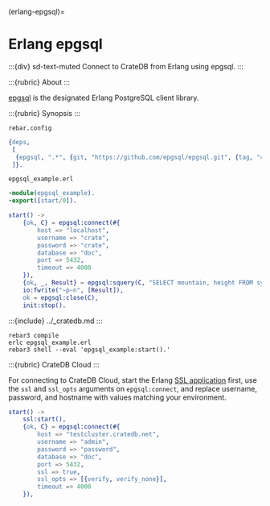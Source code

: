 (erlang-epgsql)=

# Erlang epgsql

:::{div} sd-text-muted
Connect to CrateDB from Erlang using epgsql.
:::

:::{rubric} About
:::

[epgsql] is the designated Erlang PostgreSQL client library. 

:::{rubric} Synopsis
:::

`rebar.config`
```erlang
{deps,
 [
  {epgsql, ".*", {git, "https://github.com/epgsql/epgsql.git", {tag, "4.8.0"}}}
 ]}.
```
`epgsql_example.erl`
```erlang
-module(epgsql_example).
-export([start/0]).

start() ->
    {ok, C} = epgsql:connect(#{
        host => "localhost",
        username => "crate",
        password => "crate",
        database => "doc",
        port => 5432,
        timeout => 4000
    }),
    {ok, _, Result} = epgsql:squery(C, "SELECT mountain, height FROM sys.summits ORDER BY height DESC LIMIT 3"),
    io:fwrite("~p~n", [Result]),
    ok = epgsql:close(C),
    init:stop().
```

:::{include} ../_cratedb.md
:::
```shell
rebar3 compile
erlc epgsql_example.erl
rebar3 shell --eval 'epgsql_example:start().'
```

:::{rubric} CrateDB Cloud
:::

For connecting to CrateDB Cloud, start the Erlang [SSL application] first,
use the `ssl` and `ssl_opts` arguments on `epgsql:connect`, and
replace username, password, and hostname with values matching
your environment.
```erlang
start() ->
    ssl:start(),
    {ok, C} = epgsql:connect(#{
        host => "testcluster.cratedb.net",
        username => "admin",
        password => "password",
        database => "doc",
        port => 5432,
        ssl => true,
        ssl_opts => [{verify, verify_none}],
        timeout => 4000
    }),
```


[epgsql]: https://github.com/epgsql/epgsql
[SSL application]: https://www.erlang.org/docs/28/apps/ssl/ssl_app.html
